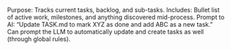 Purpose: Tracks current tasks, backlog, and sub-tasks.
Includes: Bullet list of active work, milestones, and anything discovered mid-process.
Prompt to AI: “Update TASK.md to mark XYZ as done and add ABC as a new task.”
Can prompt the LLM to automatically update and create tasks as well (through global rules).
